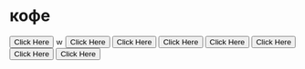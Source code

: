 <!DOCTYPE HTML>
<html lang=”ru”>
<head>
    <meta charset=”UTF-8″>
    <title>ебаное кофе</title>
</head>
<body>
    <div id="main">
    <h1>кофе</h1> 
    <button onclick="window.location.href = 'https://w3docs.com';">Click Here</button>
    <img src="https://upload.wikimedia.org/wikipedia/commons/0/0d/Pfeil.png" alt=width="1000" height="13">
    <button onclick="window.location.href = 'https://w3docs.com';">Click Here</button>
    <button onclick="window.location.href = 'https://w3docs.com';">Click Here</button>
    <button onclick="window.location.href = 'https://w3docs.com';">Click Here</button>
    <button onclick="window.location.href = 'https://w3docs.com';">Click Here</button>
    <button onclick="window.location.href = 'https://w3docs.com';">Click Here</button>
    <button onclick="window.location.href = 'https://w3docs.com';">Click Here</button>
    <button onclick="window.location.href = 'https://w3docs.com';">Click Here</button>
</body>
</html>

